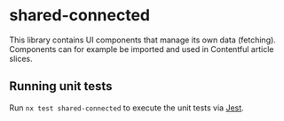 <!-- gitbook-ignore -->

# shared-connected

This library contains UI components that manage its own data (fetching). Components can for example be imported and used in Contentful article slices.

## Running unit tests

Run `nx test shared-connected` to execute the unit tests via [Jest](https://jestjs.io).
